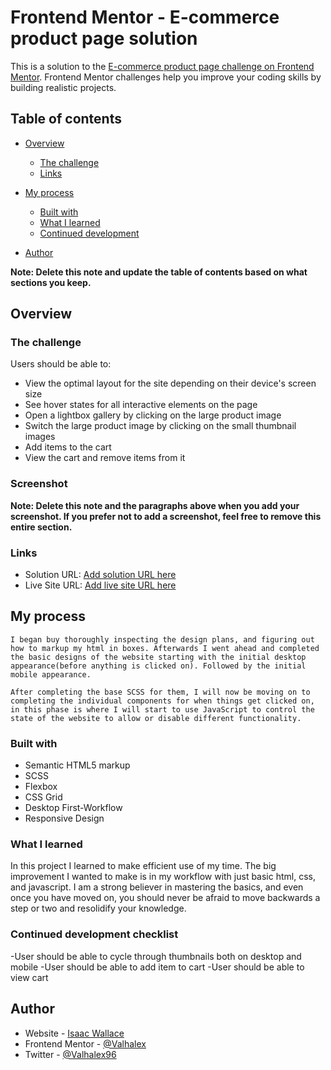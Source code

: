 # Frontend Mentor - E-commerce product page solution

This is a solution to the [E-commerce product page challenge on Frontend Mentor](https://www.frontendmentor.io/challenges/ecommerce-product-page-UPsZ9MJp6). Frontend Mentor challenges help you improve your coding skills by building realistic projects.

## Table of contents

- [Overview](#overview)
  - [The challenge](#the-challenge)
  <!-- - [Screenshot](#screenshot) -->
  - [Links](#links)
- [My process](#my-process)
  - [Built with](#built-with)
  - [What I learned](#what-i-learned)
  - [Continued development](#continued-development)
  
- [Author](#author)


**Note: Delete this note and update the table of contents based on what sections you keep.**

## Overview

### The challenge

Users should be able to:

- View the optimal layout for the site depending on their device's screen size
- See hover states for all interactive elements on the page
- Open a lightbox gallery by clicking on the large product image
- Switch the large product image by clicking on the small thumbnail images
- Add items to the cart
- View the cart and remove items from it

### Screenshot
<!-- 
![](./screenshot.jpg)

Add a screenshot of your solution. The easiest way to do this is to use Firefox to view your project, right-click the page and select "Take a Screenshot". You can choose either a full-height screenshot or a cropped one based on how long the page is. If it's very long, it might be best to crop it.

Alternatively, you can use a tool like [FireShot](https://getfireshot.com/) to take the screenshot. FireShot has a free option, so you don't need to purchase it. 

Then crop/optimize/edit your image however you like, add it to your project, and update the file path in the image above. -->

**Note: Delete this note and the paragraphs above when you add your screenshot. If you prefer not to add a screenshot, feel free to remove this entire section.**

### Links

- Solution URL: [Add solution URL here](https://your-solution-url.com)
- Live Site URL: [Add live site URL here](https://your-live-site-url.com)

## My process
    I began buy thoroughly inspecting the design plans, and figuring out how to markup my html in boxes. Afterwards I went ahead and completed the basic designs of the website starting with the initial desktop appearance(before anything is clicked on). Followed by the initial mobile appearance. 

    After completing the base SCSS for them, I will now be moving on to completing the individual components for when things get clicked on, in this phase is where I will start to use JavaScript to control the state of the website to allow or disable different functionality.
### Built with

- Semantic HTML5 markup
- SCSS 
- Flexbox
- CSS Grid
- Desktop First-Workflow
- Responsive Design


### What I learned

In this project I learned to make efficient use of my time. The big improvement I wanted to make is in my workflow with just basic html, css, and javascript. I am a strong believer in mastering the basics, and even once you have moved on, you should never be afraid to move backwards a step or two and resolidify your knowledge.


### Continued development checklist
-User should be able to cycle through thumbnails both on desktop and mobile
-User should be able to add item to cart
-User should be able to view cart


## Author

- Website - [Isaac Wallace](https://sneaker-company.netlify.app/)
- Frontend Mentor - [@Valhalex](https://www.frontendmentor.io/profile/Valhalex)
- Twitter - [@Valhalex96](https://twitter.com/Valhalex96)


